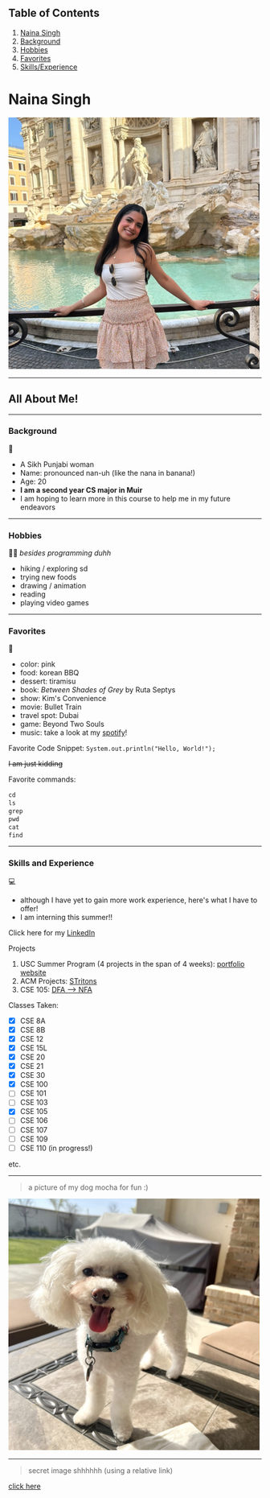 ## Table of Contents
1. [Naina Singh](#Naina-Singh)
2. [Background](#Background)
3. [Hobbies](#Hobbies)
4. [Favorites](#Favorites)
5. [Skills/Experience](#Skills-and-Experience)

# Naina Singh 

<img src="nainasingh.jpg" width="500" height="500">

---
## All About Me!

---
### Background 
🪯

- A Sikh Punjabi woman
- Name: pronounced nan-uh (like the nana in banana!)
- Age: 20
- **I am a second year CS major in Muir**
- I am hoping to learn more in this course to help me in my future endeavors

---
### Hobbies 
👩‍🎨 *besides programming duhh*

- hiking / exploring sd
- trying new foods
- drawing / animation
- reading
- playing video games

---
### Favorites 
🩷
- color: pink
- food: korean BBQ
- dessert: tiramisu
- book: *Between Shades of Grey* by Ruta Septys
- show: Kim's Convenience
- movie: Bullet Train
- travel spot: Dubai
- game: Beyond Two Souls
- music: take a look at my [spotify](https://open.spotify.com/user/naina2oo4ns?si=ec2d2627eed64b09)!

Favorite Code Snippet:
`System.out.println("Hello, World!");`

~~I am just kidding~~

Favorite commands:
```
cd
ls
grep
pwd
cat
find
```
---
### Skills and Experience 
💻

- although I have yet to gain more work experience, here's what I have to offer!
- I am interning this summer!!

Click here for my [LinkedIn](www.linkedin.com/in/nainasingh0004)

Projects
1. USC Summer Program (4 projects in the span of 4 weeks): [portfolio website](https://sites.google.com/view/groupateam1/home)
2. ACM Projects: [STritons](https://docs.google.com/presentation/d/1iqwashESNX4vQBqEDM9jUYjIFV4_UeoX_j7lsov-YoM/edit?usp=sharing)
3. CSE 105: [DFA --> NFA](https://github.com/n2singh/CSE_105_Project)

Classes Taken:
- [x] CSE 8A
- [x] CSE 8B
- [x] CSE 12
- [x] CSE 15L
- [x] CSE 20
- [x] CSE 21
- [x] CSE 30
- [x] CSE 100
- [ ] CSE 101
- [ ] CSE 103
- [x] CSE 105
- [ ] CSE 106
- [ ] CSE 107
- [ ] CSE 109
- [ ] CSE 110 (in progress!)

etc.

---

> a picture of my dog mocha for fun :)

<img src="mochaimage.jpg" width="500" height="500">

---

> secret image shhhhhh (using a relative link)

[click here](https://github.com/n2singh/cse110-Lab1/blob/vscode-ui/secretmeme.png)


